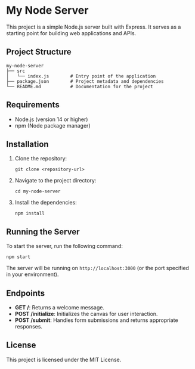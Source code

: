 # My Node Server

This project is a simple Node.js server built with Express. It serves as a starting point for building web applications and APIs.

## Project Structure

```
my-node-server
├── src
│   └── index.js        # Entry point of the application
├── package.json        # Project metadata and dependencies
└── README.md           # Documentation for the project
```

## Requirements

- Node.js (version 14 or higher)
- npm (Node package manager)

## Installation

1. Clone the repository:

   ```
   git clone <repository-url>
   ```

2. Navigate to the project directory:

   ```
   cd my-node-server
   ```

3. Install the dependencies:

   ```
   npm install
   ```

## Running the Server

To start the server, run the following command:

```
npm start
```

The server will be running on `http://localhost:3000` (or the port specified in your environment).

## Endpoints

- **GET /**: Returns a welcome message.
- **POST /initialize**: Initializes the canvas for user interaction.
- **POST /submit**: Handles form submissions and returns appropriate responses.

## License

This project is licensed under the MIT License.